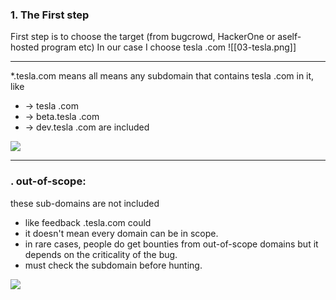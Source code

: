 ### 1. The First step
First step is to choose the target (from bugcrowd, HackerOne or aself-hosted program etc) In our case I choose tesla .com
![[03-tesla.png]]

---
\*.tesla.com
means all
means any subdomain that contains tesla .com in it, like 
- -> tesla .com
- -> beta.tesla .com 
- -> dev.tesla .com
	are included
	
![](02-identify-our-target.png)

---
### . out-of-scope:
these sub-domains are not included
- like feedback .tesla.com could
- it doesn't mean every domain can be in scope.
- in rare cases, people do get bounties from out-of-scope domains but it depends on the criticality of the bug.
- must check the subdomain before hunting.

![](02-out-of-scope.png)